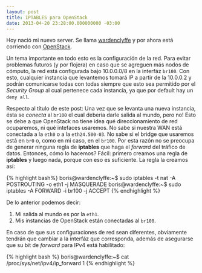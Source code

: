 ```yaml
---
layout: post
title: IPTABLES para OpenStack
date: 2013-04-20 23:28:00.000000000 -03:00
---
```

Hoy naci&oacute; mi nuevo server. Se llama [wardenclyffe](http://en.wikipedia.org/wiki/Wardenclyffe_Tower) y por ahora est&aacute; corriendo con [OpenStack](http://www.openstack.org).

Un tema importante en todo esto es la configuraci&oacute;n de la red. Para evitar problemas futuros (y por flojera) en caso que se agreguen m&aacute;s nodos de c&oacute;mputo, la red est&aacute; configurada bajo 10.0.0.0/8 en la interf&aacute;z `br100`. Con esto, cualquier instancia que levantemos tomar&aacute; IP a partir de la 10.0.0.2 y podr&aacute;n comunicarse todas con todas siempre que esto sea permitido por el *Security Group* al cual pertenece cada instancia, ya que por default hay un `deny all`.

Respecto al t&iacute;tulo de este post: Una vez que se levanta una nueva instancia, &eacute;sta se *conecta* al `br100` el cual deber&iacute;a darle salida al mundo, pero no! Esto se debe a que OpenStack no tiene idea qu&eacute; direccionamiento de red ocuparemos, ni qu&eacute; intefaces usaremos. No sabe si nuestra WAN est&aacute; conectada a la `eth0` o a la `eth24.500-03`. No sabe si el bridge que usaremos est&aacute; en `br0` o, como en mi caso, en el `br100`. Por esta raz&oacute;n no se preocupa de generar ninguna regla de **iptables** que haga el *forward* del tr&aacute;fico de datos. Entonces, c&oacute;mo lo hacemos? F&aacute;cil: primero creamos una regla de **iptables** y luego nada, porque con eso es suficiente. La regla la creamos as&iacute;:

{% highlight bash%}
boris@wardenclyffe:~$ sudo iptables -t nat -A POSTROUTING -o eth1 -j MASQUERADE
boris@wardenclyffe:~$ sudo iptables -A FORWARD -i br100 -j ACCEPT
{% endhighlight %}

De lo anterior podemos decir:

1. Mi salida al mundo es por la `eth1`.
2. Mis instancias de OpenStack est&aacute;n conectadas al `br100`.

En caso de que sus configuraciones de red sean diferentes, obviamente tendr&aacute;n que cambiar a la interf&aacute;z que corresponda, adem&aacute;s de asegurarse que su bit de *forward* para IPv4 est&aacute; habilitado:

{% highlight bash %}
boris@wardenclyffe:~$ cat /proc/sys/net/ipv4/ip_forward
1
{% endhighlight %}
